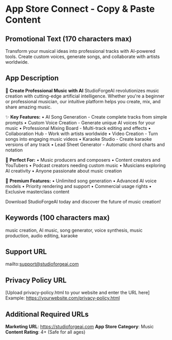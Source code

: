 # App Store Connect - Copy & Paste Content

## Promotional Text (170 characters max)
Transform your musical ideas into professional tracks with AI-powered tools. Create custom voices, generate songs, and collaborate with artists worldwide.

## App Description
🎵 **Create Professional Music with AI**
StudioForgeAI revolutionizes music creation with cutting-edge artificial intelligence. Whether you're a beginner or professional musician, our intuitive platform helps you create, mix, and share amazing music.

✨ **Key Features:**
• AI Song Generation - Create complete tracks from simple prompts
• Custom Voice Creation - Generate unique AI voices for your music
• Professional Mixing Board - Multi-track editing and effects
• Collaboration Hub - Work with artists worldwide
• Video Creation - Turn songs into engaging music videos
• Karaoke Studio - Create karaoke versions of any track
• Lead Sheet Generator - Automatic chord charts and notation

🚀 **Perfect For:**
• Music producers and composers
• Content creators and YouTubers
• Podcast creators needing custom music
• Musicians exploring AI creativity
• Anyone passionate about music creation

💎 **Premium Features:**
• Unlimited song generation
• Advanced AI voice models
• Priority rendering and support
• Commercial usage rights
• Exclusive masterclass content

Download StudioForgeAI today and discover the future of music creation!

## Keywords (100 characters max)
music creation, AI music, song generator, voice synthesis, music production, audio editing, karaoke

## Support URL
mailto:support@studioforgeai.com

## Privacy Policy URL
[Upload privacy-policy.html to your website and enter the URL here]
Example: https://yourwebsite.com/privacy-policy.html

## Additional Required URLs
**Marketing URL**: https://studioforgeai.com
**App Store Category**: Music
**Content Rating**: 4+ (Safe for all ages)
